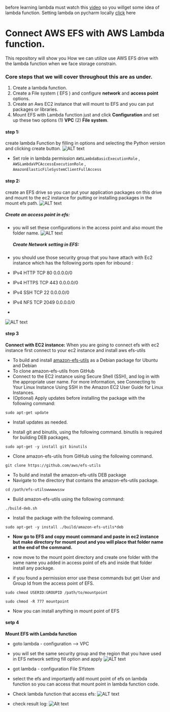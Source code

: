 before learning lambda must watch this [video](https://www.youtube.com/watch?v=7m_q1ldzw0U) so you willget some idea of lambda function.
Setting lambda on pycharm locally [click](https://www.jetbrains.com/pycharm/guide/tutorials/intro-aws/setup/) here
# Connect AWS EFS with AWS Lambda function.
This repository will show you How we can utilize use AWS EFS drive with the lambda function when we face storage constrain. 

### Core steps that we will cover throughout this are as under.
1. Create a lambda function.
2. Create a File system ( EFS ) and configure **network** and **access point** options.
3. Create an Aws EC2 instance that will mount to EFS  and you can put packages or libraries.
4. Mount EFS with Lambda function just and click **Configuration** and set up these two options (1) **VPC** (2) **File system**.


#### step 1:
create lambda Function by filling in options and selecting the Python version and clicking create button.
![ALT text](https://github.com/faridelya/Connect_AWS_EFS_with_Lambda/blob/main/pic/3%20lambda.png)

- Set role in lambda permission ```AWSLambdaBasicExecutionRole``` , ```AWSLambdaVPCAccessExecutionRole``` , ```AmazonElasticFileSystemClientFullAccess```

#### step 2:
create an EFS  drive so you can put your application packages on this drive and mount to the ec2 instance for  putting or installing packages in the mount efs path.
![ALT text](https://github.com/faridelya/Connect_AWS_EFS_with_Lambda/blob/main/pic/2%20efs%20create.png)

  ##### Create an access point in efs:
- you will set these configurations in the access point and also mount the folder name.
![ALT text](https://github.com/faridelya/Connect_AWS_EFS_with_Lambda/blob/main/pic/access-point.png)

  ##### Create Network setting in EFS:
- you should use those security group that you have attach with Ec2 instance which has the following ports open for inbound :
	
- IPv4	HTTP	TCP	  80	   0.0.0.0/0	
- IPv4	HTTPS	TCP	  443	   0.0.0.0/0	
- IPv4	SSH	  TCP	  22	   0.0.0.0/0	
- IPv4	NFS	  TCP	  2049	 0.0.0.0/0
- 
![ALT text](https://github.com/faridelya/Connect_AWS_EFS_with_Lambda/blob/main/pic/2%20efs%20network.png)

#### step 3 
**Connect with EC2 instance:**
When you are going to connect efs with ec2 instance first connect to your ec2 instance and install aws efs-utils 
 - To build and install [amazon-efs-utils](https://docs.aws.amazon.com/efs/latest/ug/installing-amazon-efs-utils.html) as a Debian package for Ubuntu and Debian
 - To clone amazon-efs-utils from GitHub
 - Connect to the EC2 instance using Secure Shell (SSH), and log in with the appropriate user name. For more information, see Connecting to Your Linux Instance Using SSH in the Amazon EC2 User Guide for Linux Instances.
 - (Optional) Apply updates before installing the package with the following command:
```
sudo apt-get update
```
- Install updates as needed.

- Install git and binutils, using the following command. binutils is required for building DEB packages,
```
sudo apt-get -y install git binutils
```
- Clone amazon-efs-utils from GitHub using the following command.
```
git clone https://github.com/aws/efs-utils
```
- To build and install the amazon-efs-utils DEB package
- Navigate to the directory that contains the amazon-efs-utils package.
```
cd /path/efs-utilswwwwwssw
```
- Build amazon-efs-utils using the following command:
```
./build-deb.sh
```
- Install the package with the following command.
```
sudo apt-get -y install ./build/amazon-efs-utils*deb
```

- **Now go to EFS and copy mount command and paste in ec2 instance but make directory for mount pout and you will place that folder name at the end of the command.**

- now move to the mount point directory and create one folder with the same name you added in access point of efs  and inside that folder install any package.
-  if you found a permission error use these commands but get User and Group Id from the access point of EFS.

```
sudo chmod USERID:GROUPID /path/to/mountpoint
```
```
sudo chmod -R 777 mountpoint
```
- Now you can install anything in mount point of EFS

#### setp 4
**Mount EFS with Lambda function**
- goto lambda - configuration --> VPC
- you will set the same security group and the region that you have used in EFS network setting  fill option and apply
![ALT text](https://github.com/faridelya/Connect_AWS_EFS_with_Lambda/blob/main/pic/1vpc.png)

- got  lambda - configuration File SYstem
- select the efs and importantly add mount point of efs on lambda function so you can access that mount point in lambda function code.
- Check lambda function that access efs:
![ALT text](https://github.com/faridelya/Connect_AWS_EFS_with_Lambda/blob/main/pic/3%20lambda%20code.png)

- check result log:
![Alt text](https://github.com/faridelya/Connect_AWS_EFS_with_Lambda/blob/main/pic/3%20lambda%20test%20result.png)

